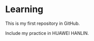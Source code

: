 # Learning
<p>This is my first repository in GitHub.</p>
<p>Include my practice in HUAWEI HANLIN. </p>
